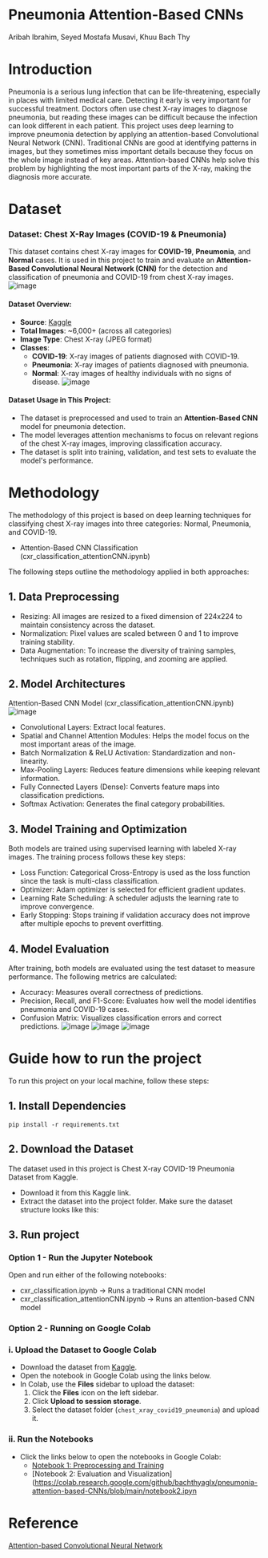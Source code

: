 # Pneumonia Attention-Based CNNs

Aribah Ibrahim, 
Seyed Mostafa Musavi, 
Khuu Bach Thy

# Introduction
Pneumonia is a serious lung infection that can be life-threatening, especially in places with limited medical care. Detecting it early is very important for successful treatment. Doctors often use chest X-ray images to diagnose pneumonia, but reading these images can be difficult because the infection can look different in each patient.
This project uses deep learning to improve pneumonia detection by applying an attention-based Convolutional Neural Network (CNN). Traditional CNNs are good at identifying patterns in images, but they sometimes miss important details because they focus on the whole image instead of key areas. Attention-based CNNs help solve this problem by highlighting the most important parts of the X-ray, making the diagnosis more accurate.

# Dataset
### Dataset: Chest X-Ray Images (COVID-19 & Pneumonia)
This dataset contains chest X-ray images for **COVID-19**, **Pneumonia**, and **Normal** cases. It is used in this project to train and evaluate an **Attention-Based Convolutional Neural Network (CNN)** for the detection and classification of pneumonia and COVID-19 from chest X-ray images.
![image](https://github.com/user-attachments/assets/4a165652-7ac3-432b-bab9-80d9f91fb05d)

#### Dataset Overview:
- **Source**: [Kaggle](https://www.kaggle.com/datasets/prashant268/chest-xray-covid19-pneumonia)
- **Total Images**: ~6,000+ (across all categories)
- **Image Type**: Chest X-ray (JPEG format)
- **Classes**:
  - **COVID-19**: X-ray images of patients diagnosed with COVID-19.
  - **Pneumonia**: X-ray images of patients diagnosed with pneumonia.
  - **Normal**: X-ray images of healthy individuals with no signs of disease.
![image](https://github.com/user-attachments/assets/66238d9e-4875-485f-bd21-406494477c49)

#### Dataset Usage in This Project:
- The dataset is preprocessed and used to train an **Attention-Based CNN** model for pneumonia detection.
- The model leverages attention mechanisms to focus on relevant regions of the chest X-ray images, improving classification accuracy.
- The dataset is split into training, validation, and test sets to evaluate the model's performance.

# Methodology
The methodology of this project is based on deep learning techniques for classifying chest X-ray images into three categories: Normal, Pneumonia, and COVID-19.
* Attention-Based CNN Classification (cxr_classification_attentionCNN.ipynb)

The following steps outline the methodology applied in both approaches:

## 1. Data Preprocessing
* Resizing: All images are resized to a fixed dimension of 224x224 to maintain consistency across the dataset.
* Normalization: Pixel values are scaled between 0 and 1 to improve training stability.
* Data Augmentation: To increase the diversity of training samples, techniques such as rotation, flipping, and zooming are applied.

## 2. Model Architectures
Attention-Based CNN Model (cxr_classification_attentionCNN.ipynb)
![image](https://github.com/user-attachments/assets/10bddc85-8980-478d-bdef-4f58ccdf0127)
* Convolutional Layers: Extract local features.
* Spatial and Channel Attention Modules: Helps the model focus on the most important areas of the image.
* Batch Normalization & ReLU Activation: Standardization and non-linearity.
* Max-Pooling Layers: Reduces feature dimensions while keeping relevant information.
* Fully Connected Layers (Dense): Converts feature maps into classification predictions.
* Softmax Activation: Generates the final category probabilities.

## 3. Model Training and Optimization
Both models are trained using supervised learning with labeled X-ray images. The training process follows these key steps:
* Loss Function: Categorical Cross-Entropy is used as the loss function since the task is multi-class classification.
* Optimizer: Adam optimizer is selected for efficient gradient updates.
* Learning Rate Scheduling: A scheduler adjusts the learning rate to improve convergence.
* Early Stopping: Stops training if validation accuracy does not improve after multiple epochs to prevent overfitting.

## 4. Model Evaluation
After training, both models are evaluated using the test dataset to measure performance. The following metrics are calculated:
* Accuracy: Measures overall correctness of predictions.
* Precision, Recall, and F1-Score: Evaluates how well the model identifies pneumonia and COVID-19 cases.
* Confusion Matrix: Visualizes classification errors and correct predictions.
![image](https://github.com/user-attachments/assets/149c671b-9781-4259-9e7e-79295e10a0c3)
![image](https://github.com/user-attachments/assets/7874e986-d8f5-48b9-b42a-0251df5dee5f)
![image](https://github.com/user-attachments/assets/1c7919f1-2f8c-4eb4-9754-a8f5287c1c25)

# Guide how to run the project
To run this project on your local machine, follow these steps:

## 1. Install Dependencies
`pip install -r requirements.txt`

## 2. Download the Dataset
The dataset used in this project is Chest X-ray COVID-19 Pneumonia Dataset from Kaggle.
* Download it from this Kaggle link.
* Extract the dataset into the project folder. Make sure the dataset structure looks like this:
  
## 3. Run project
### Option 1 - Run the Jupyter Notebook
Open and run either of the following notebooks:
* cxr_classification.ipynb → Runs a traditional CNN model
* cxr_classification_attentionCNN.ipynb → Runs an attention-based CNN model

### Option 2 - Running on Google Colab

### i. Upload the Dataset to Google Colab
- Download the dataset from [Kaggle](https://www.kaggle.com/datasets/prashant268/chest-xray-covid19-pneumonia).
- Open the notebook in Google Colab using the links below.
- In Colab, use the **Files** sidebar to upload the dataset:
  1. Click the **Files** icon on the left sidebar.
  2. Click **Upload to session storage**.
  3. Select the dataset folder (`chest_xray_covid19_pneumonia`) and upload it.

### ii. Run the Notebooks
- Click the links below to open the notebooks in Google Colab:
  - [Notebook 1: Preprocessing and Training](https://colab.research.google.com/github/bachthyaglx/pneumonia-attention-based-CNNs/blob/main/notebook1.ipynb)
  - [Notebook 2: Evaluation and Visualization](https://colab.research.google.com/github/bachthyaglx/pneumonia-attention-based-CNNs/blob/main/notebook2.ipyn

# Reference
[Attention-based Convolutional Neural Network](https://medium.com/@clairenyz/attention-based-convolutional-neural-network-a719693058a7)



